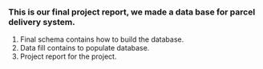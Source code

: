### This is our final project report, we made a data base for parcel delivery system. 
1. Final schema contains how to build the database.
2. Data fill contains to populate database.
3. Project report for the project.
